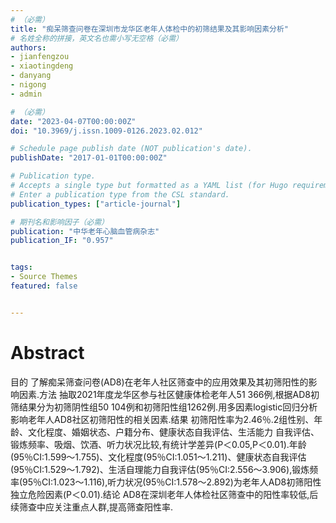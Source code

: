 ```yaml
---
# （必需）
title: "痴呆筛查问卷在深圳市龙华区老年人体检中的初筛结果及其影响因素分析"
# 名姓全称的拼接，英文名也需小写无空格（必需）
authors:
- jianfengzou
- xiaotingdeng
- danyang
- nigong
- admin

# （必需）
date: "2023-04-07T00:00:00Z"
doi: "10.3969/j.issn.1009-0126.2023.02.012"

# Schedule page publish date (NOT publication's date).
publishDate: "2017-01-01T00:00:00Z"

# Publication type.
# Accepts a single type but formatted as a YAML list (for Hugo requirements).
# Enter a publication type from the CSL standard.
publication_types: ["article-journal"]

# 期刊名和影响因子（必需）
publication: "中华老年心脑血管病杂志"
publication_IF: "0.957"


tags:
- Source Themes
featured: false


---
```


# **Abstract**
目的 了解痴呆筛查问卷(AD8)在老年人社区筛查中的应用效果及其初筛阳性的影响因素.方法 抽取2021年度龙华区参与社区健康体检老年人51 366例,根据AD8初筛结果分为初筛阴性组50 104例和初筛阳性组1262例.用多因素logistic回归分析影响老年人AD8社区初筛阳性的相关因素.结果 初筛阳性率为2.46％.2组性别、年龄、文化程度、婚姻状态、户籍分布、健康状态自我评估、生活能力 自我评估、锻炼频率、吸烟、饮酒、听力状况比较,有统计学差异(P＜0.05,P＜0.01).年龄(95％CI:1.599～1.755)、文化程度(95％CI:1.051～1.211)、健康状态自我评估(95％CI:1.529～1.792)、生活自理能力自我评估(95％CI:2.556～3.906),锻炼频率(95％CI:1.023～1.116),听力状况(95％CI:1.578～2.892)为老年人AD8初筛阳性独立危险因素(P＜0.01).结论 AD8在深圳老年人体检社区筛查中的阳性率较低,后续筛查中应关注重点人群,提高筛查阳性率.